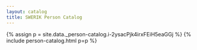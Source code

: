 ```yaml
---
layout: catalog
title: SWERIK Person Catalog
---
```

{% assign p = site.data._person-catalog.i-2ysacPjk4irxFEiH5eaGGj %}
{% include person-catalog.html p=p %}

